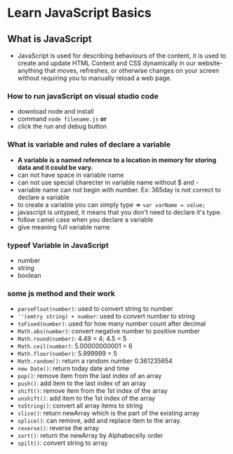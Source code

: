 # Learn JavaScript Basics
## What is JavaScript
- JavaScript is used for describing behaviours of the content, it is used to create and update HTML Content and CSS dynamically in our website- anything that moves, refreshes, or otherwise changes on your screen without requiring you to manually reload a web page.
### How to run javaScript on visual studio code
- download node and install
- command `node filename.js`
**or**
- click the run and debug button
### What is variable and rules of declare a variable
- **A variable is a named reference to a location in memory for storing data and it could be vary.**
- can not have space in variable name
- can not use special charecter in variable name without $ and -
- variable name can not begin with number. Ex: 365day is not correct to declare a variable
- to create a variable you can simply type => `var varName = value;`
- javascript is untyped, it means that you don't need to declare it's type.
- follow camel case when you declare a variable
- give meaning full variable name
### typeof Variable in JavaScript
- number
- string
- boolean
### some js method and their work
- `parseFloat(number)`: used to convert string to number
- `''(emtry string) + number`: used to convert number to string
- `toFixed(number)`: used for how many number count after decimal
- `Math.abs(number)`: convert negative number to positive number
- `Math.round(number)`: 4.49 = 4; 4.5 = 5
- `Math.ceil(number)`: 5.00000000001 = 6
- `Math.floor(number)`: 5.999999 = 5
- `Math.random()`: return a random number 0.361235654
- `new Date()`: return today date and time
- `pop()`: remove item from the last index of an array
- `push()`: add item to the last index of an array
- `shift()`: remove item from the 1st index of the array
- `unshift()`: add item to the 1st index of the array
- `toString()`: convert all array items to string
- `slice()`: return newArray which is the part of the existing array
- `splice()`: can remove, add and replace item to the array.
- `reverse()`: reverse the array
- `sort()`: return the newArray by Alphabecelly order
- `spilt()`: convert string to array